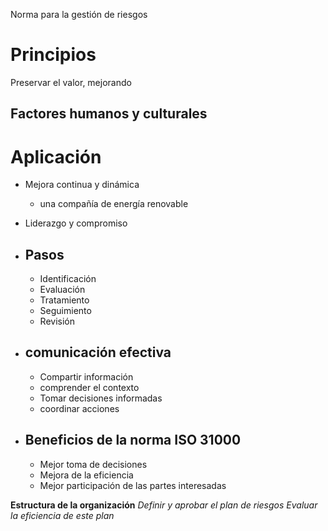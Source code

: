Norma para la gestión de riesgos
# Principios
Preservar el valor, mejorando

## Factores humanos y culturales

# Aplicación
- Mejora continua y dinámica
	- una compañía de energía renovable

- Liderazgo y compromiso
- ## Pasos
	- Identificación
	- Evaluación
	- Tratamiento
	- Seguimiento
	- Revisión
- ## comunicación efectiva
	- Compartir información
	- comprender el contexto
	- Tomar decisiones informadas
	- coordinar acciones
- ## Beneficios de la norma ISO 31000
	- Mejor toma de decisiones
	- Mejora de la eficiencia
	- Mejor participación de las partes interesadas




<div class=noteBox>
<b>Estructura de la organización</b>
<i> Definir y aprobar el plan de riesgos</i>
<i> Evaluar la eficiencia de este plan</i>
</div>

